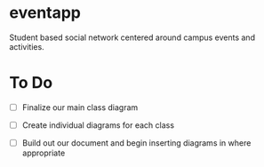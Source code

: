 # eventapp
Student based social network centered around campus events and activities.

# To Do

- [ ] Finalize our main class diagram
- [ ] Create individual diagrams for each class
- [ ] Build out our document and begin inserting diagrams in where appropriate

